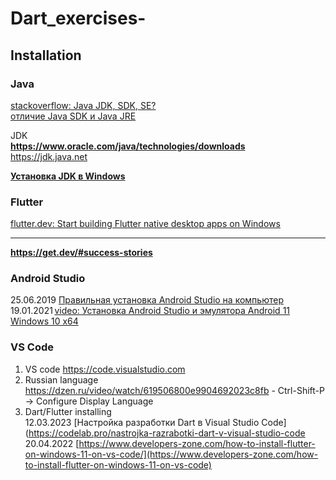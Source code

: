 # Dart_exercises-

## Installation

### Java
[stackoverflow: Java JDK, SDK, SE?](https://stackoverflow.com/questions/10858193/java-jdk-sdk-se)                         
[отличие Java SDK и Java JRE](https://ya.ru/images/search?from=tabbar&text=отличие%20Java%20SDK%20и%20Java%20JRE)                            

JDK                    
**https://www.oracle.com/java/technologies/downloads**                             
https://jdk.java.net                                   

**[Установка JDK в Windows](https://java-lessons.ru/first-steps/install-jdk-windows)**                                                                        

### Flutter
[flutter.dev: Start building Flutter native desktop apps on Windows](https://docs.flutter.dev/get-started/install/windows/desktop)         
- - -
**https://get.dev/#success-stories**

### Android Studio
25.06.2019 [Правильная установка Android Studio на компьютер](https://lumpics.ru/install-android-studio-on-computer)
19.01.2021 [video: Установка Android Studio и эмулятора Android 11 Windows 10 x64](https://www.youtube.com/watch?v=wBeMBgqjbVo)


### VS Code
1) VS code https://code.visualstudio.com                                
2) Russian language https://dzen.ru/video/watch/619506800e9904692023c8fb - Ctrl-Shift-P -> Configure Display Language                              
3) Dart/Flutter installing                                            
12.03.2023 [Настройка разработки Dart в Visual Studio Code](https://codelab.pro/nastrojka-razrabotki-dart-v-visual-studio-code                           
20.04.2022 [https://www.developers-zone.com/how-to-install-flutter-on-windows-11-on-vs-code/](https://www.developers-zone.com/how-to-install-flutter-on-windows-11-on-vs-code)                                                  




